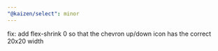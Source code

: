 ```yaml
---
"@kaizen/select": minor
---
```


fix: add flex-shrink 0 so that the chevron up/down icon has the correct 20x20 width
